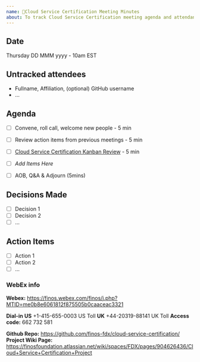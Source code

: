 ```yaml
---
name: 🤝Cloud Service Certification Meeting Minutes
about: To track Cloud Service Certification meeting agenda and attendance
---
```


## Date
Thursday DD MMM yyyy - 10am EST

## Untracked attendees
- Fullname, Affiliation, (optional) GitHub username
- ...

## Agenda

- [ ] Convene, roll call, welcome new people - 5 min
- [ ] Review action items from previous meetings - 5 min
- [ ] [Cloud Service Certification Kanban Review](https://github.com/orgs/finos/projects/1) - 5 min

- [ ] _Add Items Here_

- [ ] AOB, Q&A & Adjourn (5mins)

## Decisions Made
- [ ] Decision 1
- [ ] Decision 2
- [ ] ...

## Action Items
- [ ] Action 1
- [ ] Action 2
- [ ] ...

### WebEx info
**Webex:** 
https://finos.webex.com/finos/j.php?MTID=me0b8e6061812f875505b0caaceac3321

**Dial-in**
**US** +1-415-655-0003 US Toll
**UK** +44-20319-88141 UK Toll
**Access code:** 662 732 581

**Github Repo:** https://github.com/finos-fdx/cloud-service-certification/
**Project Wiki Page:** https://finosfoundation.atlassian.net/wiki/spaces/FDX/pages/904626436/Cloud+Service+Certification+Project 